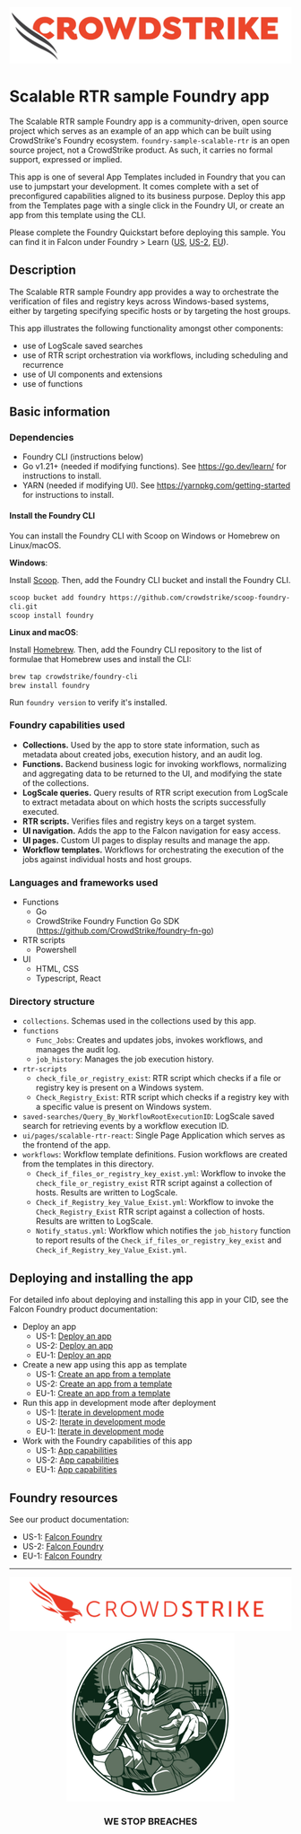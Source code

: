 ![CrowdStrike Falcon](/docs/asset/cs-logo.png?raw=true)

# Scalable RTR sample Foundry app

The Scalable RTR sample Foundry app is a community-driven, open source project which serves as an example of an app which can be built using CrowdStrike's Foundry ecosystem.
`foundry-sample-scalable-rtr` is an open source project, not a CrowdStrike product. As such, it carries no formal support, expressed or implied.

This app is one of several App Templates included in Foundry that you can use to jumpstart your development. It comes complete with a set of 
preconfigured capabilities aligned to its business purpose. Deploy this app from the Templates page with a single click in the Foundry UI, or 
create an app from this template using the CLI.

Please complete the Foundry Quickstart before deploying this sample. You can find it in Falcon under Foundry > Learn ([US](https://falcon.crowdstrike.com/foundry/learn), [US-2](https://falcon.us-2.crowdstrike.com/foundry/learn), [EU](https://falcon.eu-1.crowdstrike.com/foundry/learn)). 

## Description

The Scalable RTR sample Foundry app provides a way to orchestrate the verification of files and registry keys
across Windows-based systems, either by targeting specifying specific hosts or by targeting the host groups.

This app illustrates the following functionality amongst other components:
* use of LogScale saved searches
* use of RTR script orchestration via workflows, including scheduling and recurrence
* use of UI components and extensions
* use of functions

## Basic information

### Dependencies

* Foundry CLI (instructions below)
* Go v1.21+ (needed if modifying functions). See https://go.dev/learn/ for instructions to install.
* YARN (needed if modifying UI). See https://yarnpkg.com/getting-started for instructions to install.

#### Install the Foundry CLI 

You can install the Foundry CLI with Scoop on Windows or Homebrew on Linux/macOS. 

**Windows**:

Install [Scoop](https://scoop.sh/). Then, add the Foundry CLI bucket and install the Foundry CLI.

```shell
scoop bucket add foundry https://github.com/crowdstrike/scoop-foundry-cli.git
scoop install foundry
```

**Linux and macOS**:

Install [Homebrew](https://docs.brew.sh/Installation). Then, add the Foundry CLI repository to the list of formulae that Homebrew uses and install the CLI:

```shell
brew tap crowdstrike/foundry-cli
brew install foundry
```

Run `foundry version` to verify it's installed.

### Foundry capabilities used

* **Collections.**  Used by the app to store state information, such as metadata about created jobs, execution history, and an audit log.
* **Functions.**  Backend business logic for invoking workflows, normalizing and aggregating data to be returned to the UI, and modifying the state of the collections.
* **LogScale queries.**  Query results of RTR script execution from LogScale to extract metadata about on which hosts the scripts successfully executed.
* **RTR scripts.**  Verifies files and registry keys on a target system.
* **UI navigation.**  Adds the app to the Falcon navigation for easy access.
* **UI pages.**  Custom UI pages to display results and manage the app.
* **Workflow templates.**  Workflows for orchestrating the execution of the jobs against individual hosts and host groups.

### Languages and frameworks used

* Functions
    * Go
    * CrowdStrike Foundry Function Go SDK (https://github.com/CrowdStrike/foundry-fn-go)
* RTR scripts
    * Powershell
* UI
    * HTML, CSS
    * Typescript, React

### Directory structure

* `collections`.  Schemas used in the collections used by this app.
* `functions`
    * `Func_Jobs`:  Creates and updates jobs, invokes workflows, and manages the audit log.
    * `job_history`:  Manages the job execution history.
* `rtr-scripts`
    * `check_file_or_registry_exist`:  RTR script which checks if a file or registry key is present on a Windows system.
    * `Check_Registry_Exist`:  RTR script which checks if a registry key with a specific value is present on Windows system.
* `saved-searches/Query_By_WorkflowRootExecutionID`:  LogScale saved search for retrieving events by a workflow execution ID.
* `ui/pages/scalable-rtr-react`:  Single Page Application which serves as the frontend of the app.
* `workflows`: Workflow template definitions.  Fusion workflows are created from the templates in this directory.
    * `Check_if_files_or_registry_key_exist.yml`: Workflow to invoke the `check_file_or_registry_exist` RTR script against a collection of hosts. Results are written to LogScale.
    * `Check_if_Registry_key_Value_Exist.yml`: Workflow to invoke the `Check_Registry_Exist` RTR script against a collection of hosts.  Results are written to LogScale.
    * `Notify_status.yml`: Workflow which notifies the `job_history` function to report results of the `Check_if_files_or_registry_key_exist` and `Check_if_Registry_key_Value_Exist.yml`.

## Deploying and installing the app

For detailed info about deploying and installing this app in your CID, see the Falcon Foundry product documentation:

* Deploy an app
    * US-1: [Deploy an app](https://falcon.crowdstrike.com/documentation/page/ofd46a1c/deploy-an-app)
    * US-2: [Deploy an app](https://falcon.us-2.crowdstrike.com/documentation/page/ofd46a1c/deploy-an-app)
    * EU-1: [Deploy an app](https://falcon.eu-1.crowdstrike.com/documentation/page/ofd46a1c/deploy-an-app)
* Create a new app using this app as template
    * US-1: [Create an app from a template](https://falcon.crowdstrike.com/documentation/page/l159717b/create-an-app#c4378b86)
    * US-2: [Create an app from a template](https://falcon.us-2.crowdstrike.com/documentation/page/l159717b/create-an-app#c4378b86)
    * EU-1: [Create an app from a template](https://falcon.eu-1.crowdstrike.com/documentation/page/l159717b/create-an-app#c4378b86)
* Run this app in development mode after deployment
    * US-1: [Iterate in development mode](https://falcon.crowdstrike.com/documentation/page/fb88e442/view-and-manage-apps#d5175ae2)
    * US-2: [Iterate in development mode](https://falcon.us-2.crowdstrike.com/documentation/page/fb88e442/view-and-manage-apps#d5175ae2)
    * EU-1: [Iterate in development mode](https://falcon.eu-1.crowdstrike.com/documentation/page/fb88e442/view-and-manage-apps#d5175ae2)
* Work with the Foundry capabilities of this app
    * US-1: [App capabilities](https://falcon.crowdstrike.com/documentation/category/u0daabab/app-capabilities)
    * US-2: [App capabilities](https://falcon.us-2.crowdstrike.com/documentation/category/u0daabab/app-capabilities)
    * EU-1: [App capabilities](https://falcon.eu-1.crowdstrike.com/documentation/category/u0daabab/app-capabilities)

## Foundry resources

See our product documentation:
* US-1: [Falcon Foundry](https://falcon.crowdstrike.com/documentation/category/c3d64B8e/falcon-foundry)
* US-2: [Falcon Foundry](https://falcon.us-2.crowdstrike.com/documentation/category/c3d64B8e/falcon-foundry)
* EU-1: [Falcon Foundry](https://falcon.eu-1.crowdstrike.com/documentation/category/c3d64B8e/falcon-foundry)

---

<p align="center"><img src="https://raw.githubusercontent.com/CrowdStrike/falconpy/main/docs/asset/cs-logo-footer.png"><BR/><img width="300px" src="https://raw.githubusercontent.com/CrowdStrike/falconpy/main/docs/asset/adversary-goblin-panda.png"></P>
<h3><P align="center">WE STOP BREACHES</P></h3>
